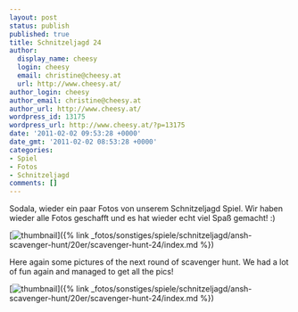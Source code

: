 ```yaml
---
layout: post
status: publish
published: true
title: Schnitzeljagd 24
author:
  display_name: cheesy
  login: cheesy
  email: christine@cheesy.at
  url: http://www.cheesy.at/
author_login: cheesy
author_email: christine@cheesy.at
author_url: http://www.cheesy.at/
wordpress_id: 13175
wordpress_url: http://www.cheesy.at/?p=13175
date: '2011-02-02 09:53:28 +0000'
date_gmt: '2011-02-02 08:53:28 +0000'
categories:
- Spiel
- Fotos
- Schnitzeljagd
comments: []
---
```

<!--:de-->Sodala, wieder ein paar Fotos von unserem Schnitzeljagd Spiel. Wir haben wieder alle Fotos geschafft und es hat wieder echt viel Spaß gemacht! :)
[![](http://www.cheesy.at/wp-content/uploads/thumbnail3.jpg "thumbnail")]({% link _fotos/sonstiges/spiele/schnitzeljagd/ansh-scavenger-hunt/20er/scavenger-hunt-24/index.md %})
<!--:--><!--:en-->Here again some pictures of the next round of scavenger hunt. We had a lot of fun again and managed to get all the pics!
[![](http://www.cheesy.at/wp-content/uploads/thumbnail3.jpg "thumbnail")]({% link _fotos/sonstiges/spiele/schnitzeljagd/ansh-scavenger-hunt/20er/scavenger-hunt-24/index.md %})
<!--:-->
